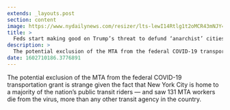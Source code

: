 ```yaml
--- 
extends: _layouts.post 
section: content 
image: https://www.nydailynews.com/resizer/lts-lewI14Rtlg1t2oMCR43mNJY=/1200x0/center/top/cloudfront-us-east-1.images.arcpublishing.com/tronc/5ISNXQQDGRB4FJR7TSUMLS7SLA.jpg 
title: > 
  Feds start making good on Trump’s threat to defund ‘anarchist’ cities 
description: > 
  The potential exclusion of the MTA from the federal COVID-19 transportation grant is strange given the fact that New York City is home to a majority of the nation’s public transit riders — and saw 131 MTA workers die from the virus, more than any other transit agency in the country. 
date: 1602710186.3776891 
--- 
```

The potential exclusion of the MTA from the federal COVID-19 transportation grant is strange given the fact that New York City is home to a majority of the nation’s public transit riders — and saw 131 MTA workers die from the virus, more than any other transit agency in the country.